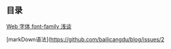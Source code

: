 ## 目录
[Web 字体 font-family 浅谈](https://github.com/bailicangdu/blog/issues/5)

[markDown语法](https://github.com/bailicangdu/blog/issues/2
